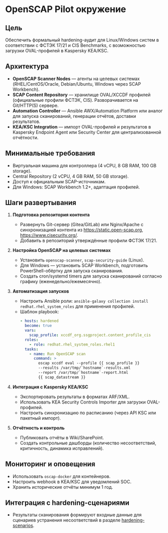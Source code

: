 # OpenSCAP Pilot окружение

## Цель
Обеспечить формальный hardening-аудит для Linux/Windows систем в соответствии с ФСТЭК 17/21 и CIS Benchmarks, с возможностью загрузки OVAL-профилей в Kaspersky KEA/KSC.

## Архитектура
- **OpenSCAP Scanner Nodes** — агенты на целевых системах (RHEL/CentOS/Oracle, Debian/Ubuntu, Windows через SCAP Workbench).
- **SCAP Content Repository** — хранилище OVAL/XCCDF профилей (официальные профили ФСТЭК, CIS). Разворачивается на Git/HTTP(S) сервере.
- **Automation Controller** — Ansible AWX/Automation Platform или аналог для запуска сканирований, генерации отчётов, доставки результатов.
- **KEA/KSC Integration** — импорт OVAL-профилей и результатов в Kaspersky Endpoint Agent или Security Center для централизованной отчётности.

## Минимальные требования
- Виртуальная машина для контроллера (4 vCPU, 8 GB RAM, 100 GB storage).
- Central Repository (2 vCPU, 4 GB RAM, 50 GB storage).
- Доступ к официальным SCAP-источникам.
- Для Windows: SCAP Workbench 1.2+, адаптация профилей.

## Шаги развертывания
1. **Подготовка репозитория контента**
   - Развернуть Git-сервер (Gitea/GitLab) или Nginx/Apache с синхронизацией контента из https://static.open-scap.org, https://www.cisecurity.org/.
   - Добавить в репозиторий утверждённые профили ФСТЭК 17/21.

2. **Настройка OpenSCAP на целевых системах**
   - Установить `openscap-scanner`, `scap-security-guide` (Linux).
   - Для Windows — установить SCAP Workbench, подготовить PowerShell-обёртку для запуска сканирования.
   - Создать cron/systemd timers для запуска сканирований согласно графику (еженедельно/ежемесячно).

3. **Автоматизация запусков**
   - Настроить Ansible роли: `ansible-galaxy collection install redhat.rhel_system_roles` для применения профилей.
   - Шаблон playbook:
     ```yaml
     - hosts: hardened
       become: true
       vars:
         scap_profile: xccdf_org.ssgproject.content_profile_cis
       roles:
         - role: redhat.rhel_system_roles.rhel1
       tasks:
         - name: Run OpenSCAP scan
           command: >
             oscap xccdf eval --profile {{ scap_profile }}
             --results /var/tmp/`hostname`-results.xml
             --report /var/tmp/`hostname`-report.html
             {{ scap_datastream }}
     ```

4. **Интеграция с Kaspersky KEA/KSC**
   - Экспортировать результаты в форматах ARF/XML.
   - Использовать KEA Security Controls Importer для загрузки OVAL-профилей.
   - Настроить синхронизацию по расписанию (через API KSC или пакетный импорт).

5. **Отчётность и контроль**
   - Публиковать отчёты в Wiki/SharePoint.
   - Создать контрольные дашборды (количество несоответствий, критичность, динамика исправлений).

## Мониторинг и оповещения
- Использовать `oscap-docker` для контейнеров.
- Настроить webhook в KEA/KSC для уведомлений SOC.
- Хранить исторические отчёты минимум 1 год.

## Интеграция с hardening-сценариями
- Результаты сканирования формируют входные данные для сценариев устранения несоответствий в разделе [hardening-scenarios](../../hardening-scenarios/README.md).
